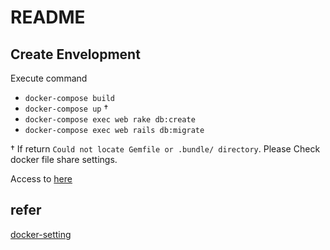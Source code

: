 # README
## Create Envelopment
Execute command
 - `docker-compose build`
 - `docker-compose up` †
 - `docker-compose exec web rake db:create`
 - `docker-compose exec web rails db:migrate`
 
† If return `Could not locate Gemfile or .bundle/ directory`. Please Check docker file share settings.

Access to [here](http://localhost:3000)


## refer
[docker-setting](https://qiita.com/azul915/items/5b7063cbc80192343fc0)
